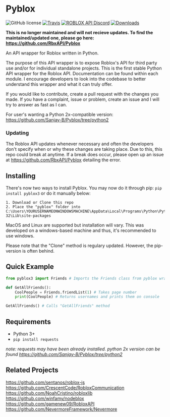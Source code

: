 # Pyblox

![GitHub license](https://img.shields.io/badge/license-MIT-blue.svg)
[![Travis](https://img.shields.io/travis/rust-lang/rust.svg)]()
[![ROBLOX API Discord](https://img.shields.io/badge/discord-roblox%20api%20chat-blue.svg)](https://discord.gg/EDXNdAT)
[![Downloads](http://pepy.tech/badge/pyblox3)](http://pepy.tech/project/pyblox3)

**This is no longer maintained and will not recieve updates. To find the maintained/updated one, please go here: https://github.com/RbxAPI/Pyblox**

An API wrapper for Roblox written in Python.

The purpose of this API wrapper is to expose Roblox's API for third party use and/or for individual standalone projects.
This is the first stable Python API wrapper for the Roblox API. Documentation can be found within each module. I encourage
developers to look into the codebase to better understand this wrapper and what it can truly offer. 

If you would like to contribute, create a pull request with the changes you made. If you have a complaint, issue or problem, create an issue and I will try to answer as fast as I can. 

For user's wanting a Python 2x-compatible version: https://github.com/Sanjay-B/Pyblox/tree/python2

### Updating

The Roblox API updates whenever necessary and often the developers don't specify when or why these changes are taking place.
Due to this, this repo could break at anytime. If a break does occur, please open up an issue at https://github.com/RbxAPI/Pyblox detailing the error.

## Installing
There's now two ways to install Pyblox. 
You may now do it through pip: 
``pip install pyblox3``
or do it manually below:
```
1. Download or Clone this repo
2. Place the "pyblox" folder into C:\Users\YOURUSERNAMEONWINDOWSMACHINE\AppData\Local\Programs\Python\Python35-32\Lib\site-packages
```
MacOS and Linux are supported but installation will vary.
This was developed on a windows-based machine and thus, it's recommended to use windows.

Please note that the "Clone" method is regulary updated. However, the pip-version is often behind.

## Quick Example

```py
from pyblox3 import Friends # Imports the Friends class from pyblox wrapper 

def GetAllFriends():
	CoolPeople = Friends.friendList(1) # Takes page number
	print(CoolPeople) # Returns usernames and prints them on console

GetAllFriends() # Calls "GetAllFriends" method
```

## Requirements

- Python 3+
- ``pip install requests``

*note: requests may have been already installed.*
*python 2x version can be found https://github.com/Sanjay-B/Pyblox/tree/python2*

## Related Projects
https://github.com/sentanos/roblox-js
https://github.com/CrescentCode/RobloxCommunication
https://github.com/NoahCristino/robloxlib
https://github.com/winfamy/nodeblox
https://github.com/gamenew09/RobloxAPI
https://github.com/NevermoreFramework/Nevermore
